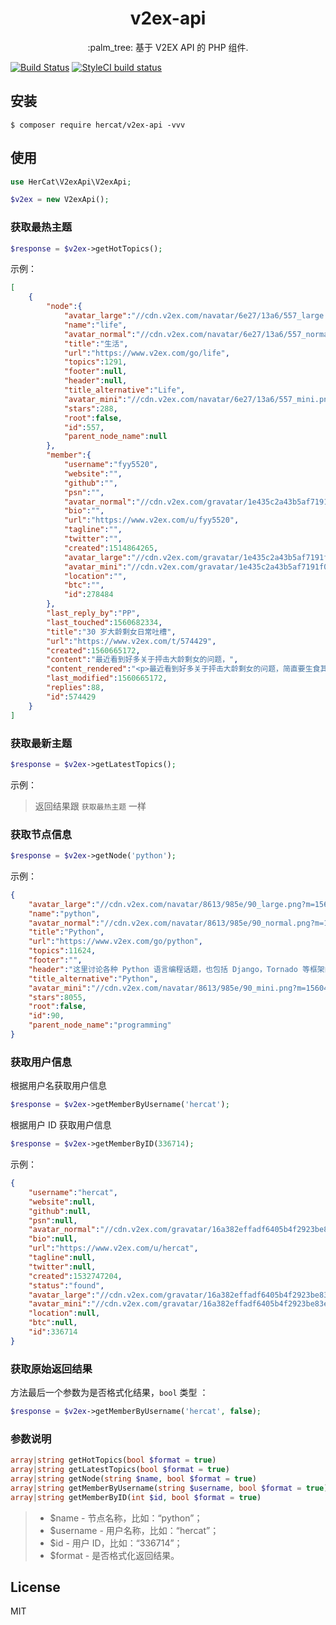 <h1 align="center"> v2ex-api </h1>

<p align="center"> :palm_tree: 基于 V2EX API 的 PHP 组件.</p>

[![Build Status](https://travis-ci.org/her-cat/v2ex-api.svg?branch=master)](https://travis-ci.org/her-cat/v2ex-api)
[![StyleCI build status](https://github.styleci.io/repos/192050883/shield)](https://github.styleci.io/repos/192050883)

## 安装

```shell
$ composer require hercat/v2ex-api -vvv
```

## 使用

```php
use HerCat\V2exApi\V2exApi;

$v2ex = new V2exApi();
```

### 获取最热主题

```php
$response = $v2ex->getHotTopics();
```

示例：
```json
[
    {
        "node":{
            "avatar_large":"//cdn.v2ex.com/navatar/6e27/13a6/557_large.png?m=1473710080",
            "name":"life",
            "avatar_normal":"//cdn.v2ex.com/navatar/6e27/13a6/557_normal.png?m=1473710080",
            "title":"生活",
            "url":"https://www.v2ex.com/go/life",
            "topics":1291,
            "footer":null,
            "header":null,
            "title_alternative":"Life",
            "avatar_mini":"//cdn.v2ex.com/navatar/6e27/13a6/557_mini.png?m=1473710080",
            "stars":288,
            "root":false,
            "id":557,
            "parent_node_name":null
        },
        "member":{
            "username":"fyy5520",
            "website":"",
            "github":"",
            "psn":"",
            "avatar_normal":"//cdn.v2ex.com/gravatar/1e435c2a43b5af7191f09d401440e982?s=24&d=retro",
            "bio":"",
            "url":"https://www.v2ex.com/u/fyy5520",
            "tagline":"",
            "twitter":"",
            "created":1514864265,
            "avatar_large":"//cdn.v2ex.com/gravatar/1e435c2a43b5af7191f09d401440e982?s=24&d=retro",
            "avatar_mini":"//cdn.v2ex.com/gravatar/1e435c2a43b5af7191f09d401440e982?s=24&d=retro",
            "location":"",
            "btc":"",
            "id":278484
        },
        "last_reply_by":"PP",
        "last_touched":1560682334,
        "title":"30 岁大龄剩女日常吐槽",
        "url":"https://www.v2ex.com/t/574429",
        "created":1560665172,
        "content":"最近看到好多关于抨击大龄剩女的问题，",
        "content_rendered":"<p>最近看到好多关于抨击大龄剩女的问题，简直要生食其肉一般，也不知道为什么对这种群体有这么大恶意。</p>",
        "last_modified":1560665172,
        "replies":88,
        "id":574429
    }
]
```

### 获取最新主题

```php
$response = $v2ex->getLatestTopics();
```

示例：
> 返回结果跟 `获取最热主题` 一样

### 获取节点信息

```php
$response = $v2ex->getNode('python');
```

示例：
```json
{
    "avatar_large":"//cdn.v2ex.com/navatar/8613/985e/90_large.png?m=1560497984",
    "name":"python",
    "avatar_normal":"//cdn.v2ex.com/navatar/8613/985e/90_normal.png?m=1560497984",
    "title":"Python",
    "url":"https://www.v2ex.com/go/python",
    "topics":11624,
    "footer":"",
    "header":"这里讨论各种 Python 语言编程话题，也包括 Django，Tornado 等框架的讨论。这里是一个能够帮助你解决实际问题的地方。",
    "title_alternative":"Python",
    "avatar_mini":"//cdn.v2ex.com/navatar/8613/985e/90_mini.png?m=1560497984",
    "stars":8055,
    "root":false,
    "id":90,
    "parent_node_name":"programming"
}
```

### 获取用户信息

根据用户名获取用户信息

```php
$response = $v2ex->getMemberByUsername('hercat');
```

根据用户 ID 获取用户信息

```php
$response = $v2ex->getMemberByID(336714);
```

示例：
```json
{
    "username":"hercat",
    "website":null,
    "github":null,
    "psn":null,
    "avatar_normal":"//cdn.v2ex.com/gravatar/16a382effadf6405b4f2923be83e8d04?s=24&d=retro",
    "bio":null,
    "url":"https://www.v2ex.com/u/hercat",
    "tagline":null,
    "twitter":null,
    "created":1532747204,
    "status":"found",
    "avatar_large":"//cdn.v2ex.com/gravatar/16a382effadf6405b4f2923be83e8d04?s=24&d=retro",
    "avatar_mini":"//cdn.v2ex.com/gravatar/16a382effadf6405b4f2923be83e8d04?s=24&d=retro",
    "location":null,
    "btc":null,
    "id":336714
}
```

### 获取原始返回结果

方法最后一个参数为是否格式化结果，`bool` 类型 ：

```php
$response = $v2ex->getMemberByUsername('hercat', false);
```

### 参数说明

```php
array|string getHotTopics(bool $format = true)
array|string getLatestTopics(bool $format = true)
array|string getNode(string $name, bool $format = true)
array|string getMemberByUsername(string $username, bool $format = true)
array|string getMemberByID(int $id, bool $format = true)
```
> - $name - 节点名称，比如：“python”；
> - $username - 用户名称，比如：“hercat”；
> - $id - 用户 ID，比如：“336714”；
> - $format - 是否格式化返回结果。

## License

MIT
